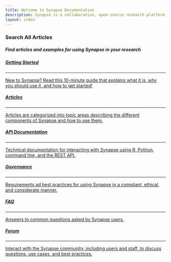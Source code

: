 ```yaml
---
title: Welcome to Synapse Documentation
description: Synapse is a collaborative, open-source research platform that allows teams to share data, track analyses, and collaborate.
layout: index
---
```


<div class="col-xs-12 col-md-12 col-lg-12" id="search-bar">
    <h3 class="search-title">Search All Articles</h3>
    <h5 class="search-text">Find articles and examples for using Synapse in your research</h5>
    <div id="landing-cse">
        <script>
              (function() {
                var cx = '011610888334356746975:s7xjazjl8uy';
                var gcse = document.createElement('script');
                gcse.type = 'text/javascript';
                gcse.async = true;
                gcse.src = 'https://cse.google.com/cse.js?cx=' + cx;
                var s = document.getElementsByTagName('script')[0];
                s.parentNode.insertBefore(gcse, s);
              })();
            </script>
            <gcse:search></gcse:search>
    </div>
</div>
<div class="col-xs-12 col-md-12 col-lg-12" id="subjects">
    <div class="col-xs-12 col-md-6 col-lg-4">
        <a href="{{'articles/getting_started.html' | relative_url}}">
        <div class="subject-card">
            <h5>Getting Started</h5>
            <hr>
            <span>New to Synapse? Read this 10-minute guide that explains what it is, why you should use it, and how to get started!</span>
        </div>
        </a>
    </div>
    <div class="col-xs-12 col-md-6 col-lg-4">
        <a href="{{'articles/' | relative_url}}">
        <div class="subject-card">
            <h5>Articles</h5>
            <hr>
            <span>Articles are categorized into topic areas describing the different components of Synapse and how to use them.</span>
        </div>
        </a>
    </div>
    <div class="col-xs-12 col-md-6 col-lg-4">
        <a href="{{'articles/api_documentation.html' | relative_url}}">
        <div class="subject-card">
            <h5>API Documentation</h5>
            <hr>
            <span>Technical documentation for interacting with Synapse using R, Python, command line, and the REST API.</span>
        </div>
        </a>
    </div>
    <div class="col-xs-12 col-md-6 col-lg-4">
        <a href="{{'articles/synapse_in_practice.html' | relative_url}}">
        <div class="subject-card">
            <h5>Governance</h5>
            <hr>
            <span>Requirements ad best practices for using Synapse in a compliant, ethical, and considerate manner.</span>
        </div>
        </a>
    </div>
    <div class="col-xs-12 col-md-6 col-lg-4">
        <a href="{{'articles/synapse_in_practice.html' | relative_url}}">
        <div class="subject-card">
            <h5>FAQ</h5>
            <hr>
            <span>Answers to common questions asked by Synapse users.</span>
        </div>
        </a>
    </div>
    <div class="col-xs-12 col-md-6 col-lg-4">
        <a href="{{'articles/synapse_in_practice.html' | relative_url}}">
        <div class="subject-card">
            <h5>Forum</h5>
            <hr>
            <span>Interact with the Synapse community, including users and staff, to discuss questions, use cases, and best practices.</span>
        </div>
        </a>
    </div>

</div>
